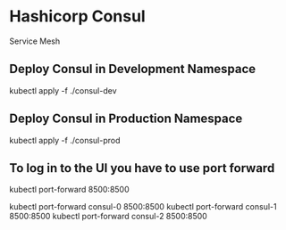 # Hashicorp Consul

Service Mesh

## Deploy Consul in Development Namespace
kubectl apply -f ./consul-dev

## Deploy Consul in Production Namespace
kubectl apply -f ./consul-prod

## To log in to the UI you have to use port forward
kubectl port-forward <pod-name> 8500:8500

kubectl port-forward consul-0 8500:8500
kubectl port-forward consul-1 8500:8500
kubectl port-forward consul-2 8500:8500